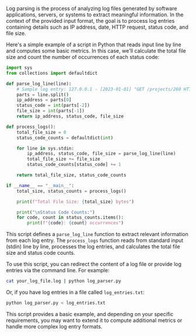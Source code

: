 Log parsing is the process of analyzing log files generated by software applications, servers, or systems to extract meaningful information. In the context of the provided input format, the goal is to process log entries containing details such as IP address, date, HTTP request, status code, and file size.

Here's a simple example of a script in Python that reads input line by line and computes some basic metrics. In this case, we'll calculate the total file size and count the number of occurrences of each status code:

```python
import sys
from collections import defaultdict

def parse_log_line(line):
    # Sample log entry: 127.0.0.1 - [2023-01-01] "GET /projects/260 HTTP/1.1" 200 1024
    parts = line.split()
    ip_address = parts[0]
    status_code = int(parts[-2])
    file_size = int(parts[-1])
    return ip_address, status_code, file_size

def process_logs():
    total_file_size = 0
    status_code_counts = defaultdict(int)

    for line in sys.stdin:
        ip_address, status_code, file_size = parse_log_line(line)
        total_file_size += file_size
        status_code_counts[status_code] += 1

    return total_file_size, status_code_counts

if __name__ == "__main__":
    total_size, status_counts = process_logs()

    print(f"Total File Size: {total_size} bytes")

    print("\nStatus Code Counts:")
    for code, count in status_counts.items():
        print(f"{code}: {count} occurrences")
```

This script defines a `parse_log_line` function to extract relevant information from each log entry. The `process_logs` function reads from standard input (stdin) line by line, processes the log entries, and calculates the total file size and status code counts.

To use this script, you can redirect the content of a log file or provide log entries via the command line. For example:

```bash
cat your_log_file.log | python log_parser.py
```

Or, if you have log entries in a file called `log_entries.txt`:

```bash
python log_parser.py < log_entries.txt
```

This script provides a basic example, and depending on your specific requirements, you may want to extend it to compute additional metrics or handle more complex log entry formats.
